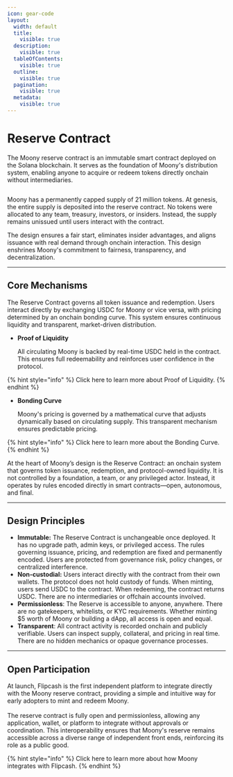 ```yaml
---
icon: gear-code
layout:
  width: default
  title:
    visible: true
  description:
    visible: true
  tableOfContents:
    visible: true
  outline:
    visible: true
  pagination:
    visible: true
  metadata:
    visible: true
---
```


# Reserve Contract

The Moony reserve contract is an immutable smart contract deployed on the Solana blockchain. It serves as the foundation of Moony's distribution system, enabling anyone to acquire or redeem tokens directly onchain without intermediaries.&#x20;

<figure><img src="https://gitbookio.github.io/onboarding-template-images/editor-hero.png" alt=""><figcaption></figcaption></figure>

Moony has a permanently capped supply of 21 million tokens. At genesis, the entire supply is deposited into the reserve contract. No tokens were allocated to any team, treasury, investors, or insiders. Instead, the supply remains unissued until users interact with the contract.

The design ensures a fair start, eliminates insider advantages, and aligns issuance with real demand through onchain interaction. This design enshrines Moony's commitment to fairness, transparency, and decentralization.

***

## Core Mechanisms

The Reserve Contract governs all token issuance and redemption. Users interact directly by exchanging USDC for Moony or vice versa, with pricing determined by an onchain bonding curve. This system ensures continuous liquidity and transparent, market-driven distribution.



*   **Proof of Liquidity**

    All circulating Moony is backed by real-time USDC held in the contract. This ensures full redeemability and reinforces user confidence in the protocol.

{% hint style="info" %}
Click here to learn more about Proof of Liquidity.
{% endhint %}

*   **Bonding Curve**

    Moony's pricing is governed by a mathematical curve that adjusts dynamically based on circulating supply. This transparent mechanism ensures predictable pricing.&#x20;

{% hint style="info" %}
Click here to learn more about the Bonding Curve.
{% endhint %}

At the heart of Moony’s design is the Reserve Contract: an onchain system that governs token issuance, redemption, and protocol-owned liquidity. It is not controlled by a foundation, a team, or any privileged actor. Instead, it operates by rules encoded directly in smart contracts—open, autonomous, and final.

***

## Design Principles



* **Immutable:** The Reserve Contract is unchangeable once deployed. It has no upgrade path, admin keys, or privileged access. The rules governing issuance, pricing, and redemption are fixed and permanently encoded. Users are protected from governance risk, policy changes, or centralized interference.
* **Non-custodial:** Users interact directly with the contract from their own wallets. The protocol does not hold custody of funds. When minting, users send USDC to the contract. When redeeming, the contract returns USDC. There are no intermediaries or offchain accounts involved.
* **Permissionless**: The Reserve is accessible to anyone, anywhere. There are no gatekeepers, whitelists, or KYC requirements. Whether minting $5 worth of Moony or building a dApp, all access is open and equal.
* **Transparent**: All contract activity is recorded onchain and publicly verifiable. Users can inspect supply, collateral, and pricing in real time. There are no hidden mechanics or opaque governance processes.

***

## Open Participation&#x20;

At launch, Flipcash is the first independent platform to integrate directly with the Moony reserve contract, providing a simple and intuitive way for early adopters to mint and redeem Moony. \
\
The reserve contract is fully open and permissionless, allowing any application, wallet, or platform to integrate without approvals or coordination. This interoperability ensures that Moony's reserve remains accessible across a diverse range of independent front ends, reinforcing its role as a public good.

{% hint style="info" %}
Click here to learn more about how Moony integrates with Flipcash.&#x20;
{% endhint %}

